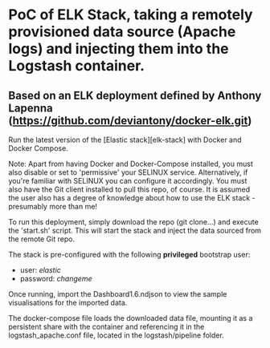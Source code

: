 # PoC of ELK Stack, taking a remotely provisioned data source (Apache logs) and injecting them into the Logstash container.

## Based on an ELK deployment defined by Anthony Lapenna (https://github.com/deviantony/docker-elk.git)

Run the latest version of the [Elastic stack][elk-stack] with Docker and Docker Compose.

Note: Apart from having Docker and Docker-Compose installed, you must also disable or set to 'permissive' your SELINUX service. Alternatively,
if you're familiar with SELINUX you can configure it accordingly. You must also have the Git client installed to pull this repo, of course.
It is assumed the user also has a degree of knowledge about how to use the ELK stack - presumably more than me!

To run this deployment, simply download the repo (git clone...) and execute the 'start.sh' script. This will
start the stack and inject the data sourced from the remote Git repo. 

The stack is pre-configured with the following **privileged** bootstrap user:

* user: *elastic*
* password: *changeme*

Once running, import the Dashboard1.6.ndjson to view the sample visualisations for the imported data.

The docker-compose file loads the downloaded data file, mounting it as a persistent share with the container and referencing it
in the logstash_apache.conf file, located in the logstash/pipeline folder. 




